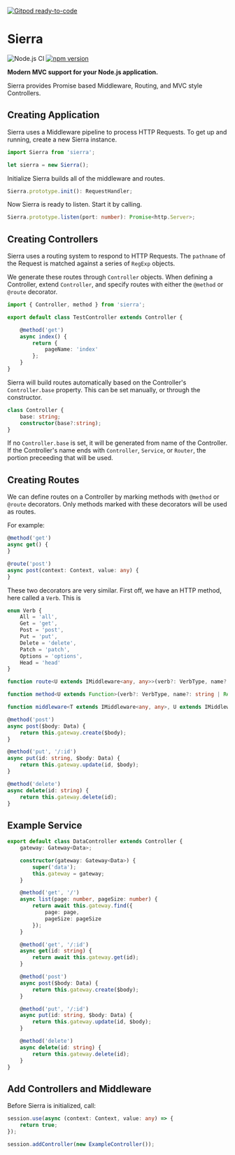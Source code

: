 [![Gitpod ready-to-code](https://img.shields.io/badge/Gitpod-ready--to--code-blue?logo=gitpod)](https://gitpod.io/#https://github.com/sjohnsonaz/sierra)

# Sierra

![Node.js CI](https://github.com/sjohnsonaz/sierra/workflows/Node.js%20CI/badge.svg) [![npm version](https://badge.fury.io/js/sierra.svg)](https://badge.fury.io/js/sierra)

**Modern MVC support for your Node.js application.**

Sierra provides Promise based Middleware, Routing, and MVC style Controllers.

## Creating Application

Sierra uses a Middleware pipeline to process HTTP Requests.  To get up and running, create a new Sierra instance.

```` TypeScript
import Sierra from 'sierra';

let sierra = new Sierra();
````

Initialize Sierra builds all of the middleware and routes.

```` TypeScript
Sierra.prototype.init(): RequestHandler;
````

Now Sierra is ready to listen.  Start it by calling.

```` TypeScript
Sierra.prototype.listen(port: number): Promise<http.Server>;
````

## Creating Controllers

Sierra uses a routing system to respond to HTTP Requests.  The `pathname` of the Request is matched against a series of `RegExp` objects.

We generate these routes through `Controller` objects.  When defining a Controller, extend `Controller`, and specify routes with either the `@method` or `@route` decorator.

```` TypeScript
import { Controller, method } from 'sierra';

export default class TestController extends Controller {

    @method('get')
    async index() {
        return {
            pageName: 'index'
        };
    }
}
````

Sierra will build routes automatically based on the Controller's `Controller.base` property.  This can be set manually, or through the constructor.

```` TypeScript
class Controller {
    base: string;
    constructor(base?:string);
}
````

If no `Controller.base` is set, it will be generated from name of the Controller.  If the Controller's name ends with `Controller`, `Service`, or `Router`, the portion preceeding that will be used.

## Creating Routes

We can define routes on a Controller by marking methods with `@method` or `@route` decorators.  Only methods marked with these decorators will be used as routes.

For example:

```` TypeScript
@method('get')
async get() {
}

@route('post')
async post(context: Context, value: any) {
}
````

These two decorators are very similar.  First off, we have an HTTP method, here called a `Verb`.  This is 

```` TypeScript
enum Verb {
    All = 'all',
    Get = 'get',
    Post = 'post',
    Put = 'put',
    Delete = 'delete',
    Patch = 'patch',
    Options = 'options',
    Head = 'head'
}

function route<U extends IMiddleware<any, any>>(verb?: VerbType, name?: string | RegExp, pipeArgs: boolean = false);

function method<U extends Function>(verb?: VerbType, name?: string | RegExp);

function middleware<T extends IMiddleware<any, any>, U extends IMiddleware<any, any>>(middleware: T);
````

```` TypeScript
@method('post')
async post($body: Data) {
    return this.gateway.create($body);
}

@method('put', '/:id')
async put(id: string, $body: Data) {
    return this.gateway.update(id, $body);
}

@method('delete')
async delete(id: string) {
    return this.gateway.delete(id);
}
````

## Example Service

```` TypeScript
export default class DataController extends Controller {
    gateway: Gateway<Data>;

    constructor(gateway: Gateway<Data>) {
        super('data');
        this.gateway = gateway;
    }

    @method('get', '/')
    async list(page: number, pageSize: number) {
        return await this.gateway.find({
            page: page,
            pageSize: pageSize
        });
    }

    @method('get', '/:id')
    async get(id: string) {
        return await this.gateway.get(id);
    }

    @method('post')
    async post($body: Data) {
        return this.gateway.create($body);
    }

    @method('put', '/:id')
    async put(id: string, $body: Data) {
        return this.gateway.update(id, $body);
    }

    @method('delete')
    async delete(id: string) {
        return this.gateway.delete(id);
    }
}
````

## Add Controllers and Middleware

Before Sierra is initialized, call:

```` TypeScript
session.use(async (context: Context, value: any) => {
    return true;
});
````

```` TypeScript
session.addController(new ExampleController());
````
